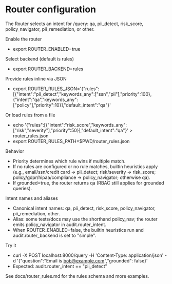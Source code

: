 # Router configuration

The Router selects an intent for /query: qa, pii_detect, risk_score, policy_navigator, pii_remediation, or other.

Enable the router
- export ROUTER_ENABLED=true

Select backend (default is rules)
- export ROUTER_BACKEND=rules

Provide rules inline via JSON
- export ROUTER_RULES_JSON='{"rules":[{"intent":"pii_detect","keywords_any":["ssn","pii"],"priority":100},{"intent":"qa","keywords_any":["policy"],"priority":10}],"default_intent":"qa"}'

Or load rules from a file
- echo '{"rules":[{"intent":"risk_score","keywords_any":["risk","severity"],"priority":50}],"default_intent":"qa"}' > router_rules.json
- export ROUTER_RULES_PATH=$PWD/router_rules.json

Behavior
- Priority determines which rule wins if multiple match.
- If no rules are configured or no rule matches, builtin heuristics apply (e.g., email/ssn/credit card → pii_detect; risk/severity → risk_score; policy/gdpr/hipaa/compliance → policy_navigator; otherwise qa).
- If grounded=true, the router returns qa (RBAC still applies for grounded queries).

Intent names and aliases
- Canonical intent names: qa, pii_detect, risk_score, policy_navigator, pii_remediation, other.
- Alias: some tests/docs may use the shorthand policy_nav; the router emits policy_navigator in audit.router_intent.
- When ROUTER_ENABLED=false, the builtin heuristics run and audit.router_backend is set to "simple".

Try it
- curl -X POST localhost:8000/query -H 'Content-Type: application/json' -d '{"question":"Email is bob@example.com","grounded": false}'
- Expected: audit.router_intent == "pii_detect"

See docs/router_rules.md for the rules schema and more examples.
